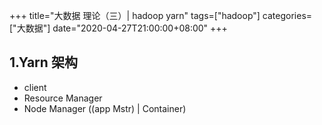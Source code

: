 +++
title="大数据 理论（三）| hadoop yarn"
tags=["hadoop"]
categories=["大数据"]
date="2020-04-27T21:00:00+08:00"
+++

## 1.Yarn 架构
- client
- Resource Manager
- Node Manager ((app Mstr) | Container)

## 